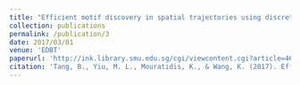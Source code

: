 ```yaml
---
title: "Efficient motif discovery in spatial trajectories using discrete fréchet distance"
collection: publications
permalink: /publication/3
date: 2017/03/01
venue: 'EDBT'
paperurl: 'http://ink.library.smu.edu.sg/cgi/viewcontent.cgi?article=4635&context=sis_research'
citation: 'Tang, B., Yiu, M. L., Mouratidis, K., & Wang, K. (2017). Efficient motif discovery in spatial trajectories using discrete fréchet distance. EDBT.'
---
```

